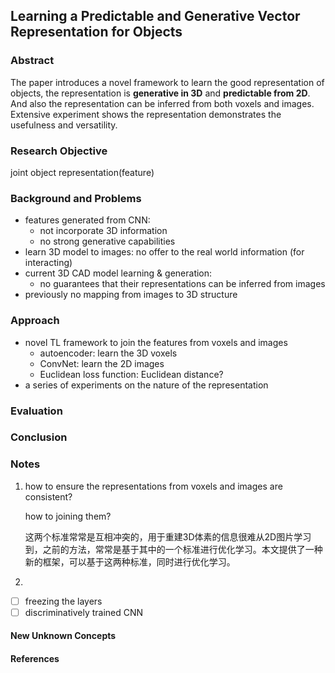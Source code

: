 ## Learning a Predictable and Generative Vector Representation for Objects

### Abstract

The paper introduces a novel framework to learn the good representation of objects, the representation is **generative in 3D** and **predictable from 2D**. And also the representation can be inferred from both voxels and images. Extensive experiment shows the representation demonstrates the usefulness and versatility.

### Research Objective

joint object representation(feature)

### Background and Problems

* features generated from CNN: 
  * not incorporate 3D information
  * no strong generative capabilities
* learn 3D model to images: no offer to the real world information (for interacting)
* current 3D CAD model learning & generation:
  * no guarantees that their representations can be inferred from images
* previously no mapping from images to 3D structure

### Approach

* novel TL framework to join the features from voxels and images
  * autoencoder: learn the 3D voxels
  * ConvNet: learn the 2D images
  * Euclidean loss function: Euclidean distance?
* a series of experiments on the nature of the representation

### Evaluation



### Conclusion



### Notes

1. how to ensure the representations from voxels and images are consistent?

   how to joining them?

   这两个标准常常是互相冲突的，用于重建3D体素的信息很难从2D图片学习到，之前的方法，常常是基于其中的一个标准进行优化学习。本文提供了一种新的框架，可以基于这两种标准，同时进行优化学习。

2. 

- [ ] freezing the layers
- [ ] discriminatively trained CNN

#### New Unknown Concepts



#### References











